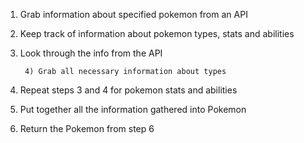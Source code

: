1) Grab information about specified pokemon from an API

2) Keep track of information about pokemon types, stats and abilities

3) Look through the info from the API

        4) Grab all necessary information about types
  
5) Repeat steps 3 and 4 for pokemon stats and abilities

6) Put together all the information gathered into Pokemon

7) Return the Pokemon from step 6
